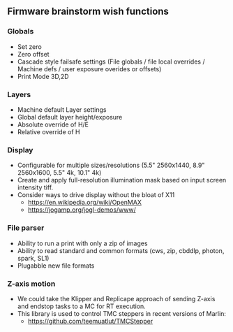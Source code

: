 ## Firmware brainstorm wish functions

### Globals
- Set zero
- Zero offset
- Cascade style failsafe settings (File globals / file local overrides / Machine defs / user exposure overides or offsets)
- Print Mode 3D,2D

### Layers
- Machine default Layer settings
- Global default layer height/exposure
- Absolute override of H/E
- Relative override of H

### Display
- Configurable for multiple sizes/resolutions (5.5" 2560x1440, 8.9" 2560x1600, 5.5" 4k, 10.1" 4k)
- Create and apply full-resolution illumination mask based on input screen intensity tiff.
- Consider ways to drive display without the bloat of X11
  - https://en.wikipedia.org/wiki/OpenMAX
  - https://jogamp.org/jogl-demos/www/
  
### File parser
- Ability to run a print with only a zip of images
- Ability to read standard and common formats (cws, zip, cbddlp, photon, spark, SL1)
- Plugabble new file formats

### Z-axis motion
- We could take the Klipper and Replicape approach of sending Z-axis and endstop tasks to a MC for RT execution.
- This library is used to control TMC steppers in recent versions of Marlin:
  - https://github.com/teemuatlut/TMCStepper
